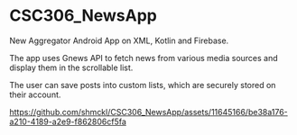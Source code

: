 # CSC306_NewsApp
New Aggregator Android App on XML, Kotlin and Firebase.

The app uses Gnews API to fetch news from various media sources and display them in the scrollable list.

The user can save posts into custom lists, which are securely stored on their account.



https://github.com/shmckl/CSC306_NewsApp/assets/11645166/be38a176-a210-4189-a2e9-f862806cf5fa

